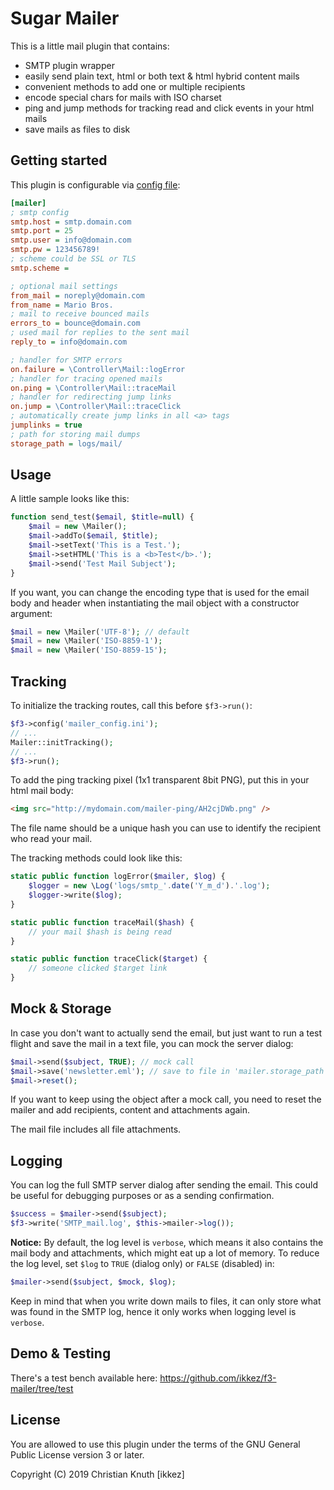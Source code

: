 # Sugar Mailer

This is a little mail plugin that contains:

  - SMTP plugin wrapper
  - easily send plain text, html or both text & html hybrid content mails
  - convenient methods to add one or multiple recipients 
  - encode special chars for mails with ISO charset
  - ping and jump methods for tracking read and click events in your html mails
  - save mails as files to disk


## Getting started

This plugin is configurable via [config file](https://github.com/ikkez/f3-mailer/blob/master/mailer_config.sample.ini):

```ini
[mailer]
; smtp config
smtp.host = smtp.domain.com
smtp.port = 25
smtp.user = info@domain.com
smtp.pw = 123456789!
; scheme could be SSL or TLS
smtp.scheme =

; optional mail settings
from_mail = noreply@domain.com
from_name = Mario Bros.
; mail to receive bounced mails
errors_to = bounce@domain.com
; used mail for replies to the sent mail
reply_to = info@domain.com

; handler for SMTP errors
on.failure = \Controller\Mail::logError
; handler for tracing opened mails
on.ping = \Controller\Mail::traceMail
; handler for redirecting jump links
on.jump = \Controller\Mail::traceClick
; automatically create jump links in all <a> tags
jumplinks = true
; path for storing mail dumps
storage_path = logs/mail/
```


## Usage

A little sample looks like this:

```php
function send_test($email, $title=null) {
	$mail = new \Mailer();
	$mail->addTo($email, $title);
	$mail->setText('This is a Test.');
	$mail->setHTML('This is a <b>Test</b>.');
	$mail->send('Test Mail Subject');
}
```

If you want, you can change the encoding type that is used for the email body and header when instantiating the mail object with a constructor argument:

```php
$mail = new \Mailer('UTF-8'); // default
$mail = new \Mailer('ISO-8859-1');
$mail = new \Mailer('ISO-8859-15');
```

## Tracking 

To initialize the tracking routes, call this before `$f3->run()`:

```php
$f3->config('mailer_config.ini');
// ...
Mailer::initTracking();
// ...
$f3->run();
```

To add the ping tracking pixel (1x1 transparent 8bit PNG), put this in your html mail body:

```html
<img src="http://mydomain.com/mailer-ping/AH2cjDWb.png" />
```

The file name should be a unique hash you can use to identify the recipient who read your mail.

The tracking methods could look like this:

```php
static public function logError($mailer, $log) {
	$logger = new \Log('logs/smtp_'.date('Y_m_d').'.log');
	$logger->write($log);
}

static public function traceMail($hash) {
	// your mail $hash is being read
}

static public function traceClick($target) {
	// someone clicked $target link
}
```

## Mock & Storage

In case you don't want to actually send the email, but just want to run a test flight and save the mail in a text file, you can mock the server dialog:

```php
$mail->send($subject, TRUE); // mock call 
$mail->save('newsletter.eml'); // save to file in 'mailer.storage_path' directory
$mail->reset();
```

If you want to keep using the object after a mock call, you need to reset the mailer and add recipients, content and attachments again.

The mail file includes all file attachments.

## Logging

You can log the full SMTP server dialog after sending the email. This could be useful for debugging purposes or as a sending confirmation. 

```php
$success = $mailer->send($subject);
$f3->write('SMTP_mail.log', $this->mailer->log());
```

**Notice:** By default, the log level is `verbose`, which means it also contains the mail body and attachments, which might eat up a lot of memory.
To reduce the log level, set `$log` to `TRUE` (dialog only) or `FALSE` (disabled) in:

```php
$mailer->send($subject, $mock, $log);
```

Keep in mind that when you write down mails to files, it can only store what was found in the SMTP log, hence it only works when logging level is `verbose`.

## Demo & Testing

There's a test bench available here: https://github.com/ikkez/f3-mailer/tree/test



## License

You are allowed to use this plugin under the terms of the GNU General Public License version 3 or later.

Copyright (C) 2019 Christian Knuth [ikkez]
